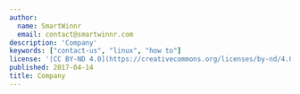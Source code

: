 ```yaml
---
author:
  name: SmartWinnr
  email: contact@smartwinnr.com
description: 'Company'
keywords: ["contact-us", "linux", "how to"]
license: '[CC BY-ND 4.0](https://creativecommons.org/licenses/by-nd/4.0)'
published: 2017-04-14
title: Company
---
```

